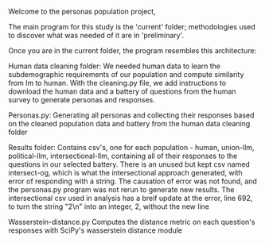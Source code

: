 Welcome to the personas population project,

The main program for this study is the 'current' folder; methodologies used to discover what was needed of it are in 'preliminary'.

Once you are in the current folder, the program resembles this architecture:

Human data cleaning folder:
  We needed human data to learn the subdemographic requirements of our population and compute similarity from lm to human.
  With the cleaning.py file, we add instructions to download the human data and a battery of questions from the human survey to generate personas and responses.
  
Personas.py:
  Generating all personas and collecting their responses based on the cleaned population data and battery from the human data cleaning folder

Results folder:
  Contains csv's, one for each population - human, union-llm, political-llm, intersectional-llm, containing all of their responses to the questions in our selected battery.
  There is an unused but kept csv named intersect-og, which is what the intersectional approach generated, with error of responding with a string. The causation of error was not found, and the personas.py program was not rerun to generate new results. The intersectional csv used in analysis has a breif update at the error, line 692, to turn the string "2\n" into an integer, 2, without the new line

Wasserstein-distance.py
  Computes the distance metric on each question's responses with SciPy's wasserstein distance module
